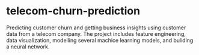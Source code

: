# telecom-churn-prediction

Predicting customer churn and getting business insights using customer data from a telecom company. The project includes feature engineering, data visualization, modelling several machice learning models, and buliding a neural network.
